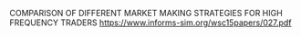 COMPARISON OF DIFFERENT MARKET MAKING STRATEGIES FOR HIGH FREQUENCY TRADERS
https://www.informs-sim.org/wsc15papers/027.pdf
